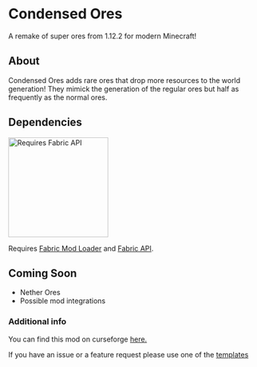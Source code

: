 # Condensed Ores
A remake of super ores from 1.12.2 for modern Minecraft!

## About
Condensed Ores adds rare ores that drop more resources to the world generation!
They mimick the generation of the regular ores but half as frequently as the normal ores.

## Dependencies
<img src="https://i.imgur.com/bTus4wH.png" alt="Requires Fabric API" width="200">

Requires [Fabric Mod Loader](https://fabricmc.net/use/) and [Fabric API](https://www.curseforge.com/minecraft/mc-mods/fabric-api).

## Coming Soon
- Nether Ores
- Possible mod integrations

### Additional info
You can find this mod on curseforge [here.](https://www.curseforge.com/minecraft/mc-mods/condensed-ores-fabric)

If you have an issue or a feature request please use one of the [templates](https://github.com/CthulhuTheMad/fabric-condensed-ores-1.18/tree/master/.github/ISSUE_TEMPLATE)


